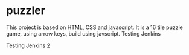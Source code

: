 # puzzler

This project is based on HTML, CSS and javascript. It is a 16 tile puzzle game, using arrow keys, build using javscript.
Testing Jenkins

Testing Jenkins 2
